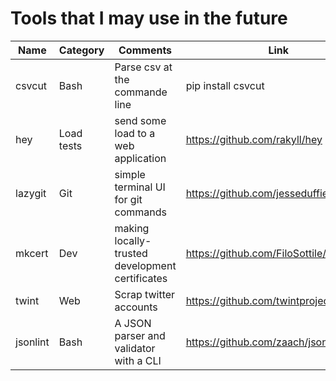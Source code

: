 # Tools that I may use in the future

| Name     | Category   | Comments                                        | Link                                     |
|----------|:-----------|-------------------------------------------------|------------------------------------------|
| csvcut   | Bash       | Parse csv at the commande line                  | pip install csvcut                       |
| hey      | Load tests | send some load to a web application             | https://github.com/rakyll/hey            |
| lazygit  | Git        | simple terminal UI for git commands             | https://github.com/jesseduffield/lazygit |
| mkcert   | Dev        | making locally-trusted development certificates | https://github.com/FiloSottile/mkcert    |
| twint    | Web        | Scrap twitter accounts                          | https://github.com/twintproject/twint    |
| jsonlint | Bash       | A JSON parser and validator with a CLI          | https://github.com/zaach/jsonlint        |
